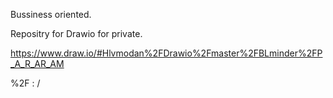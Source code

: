 Bussiness oriented.

Repositry for Drawio for private.

https://www.draw.io/#Hlvmodan%2FDrawio%2Fmaster%2FBLminder%2FP_A_R_AR_AM

%2F : /
